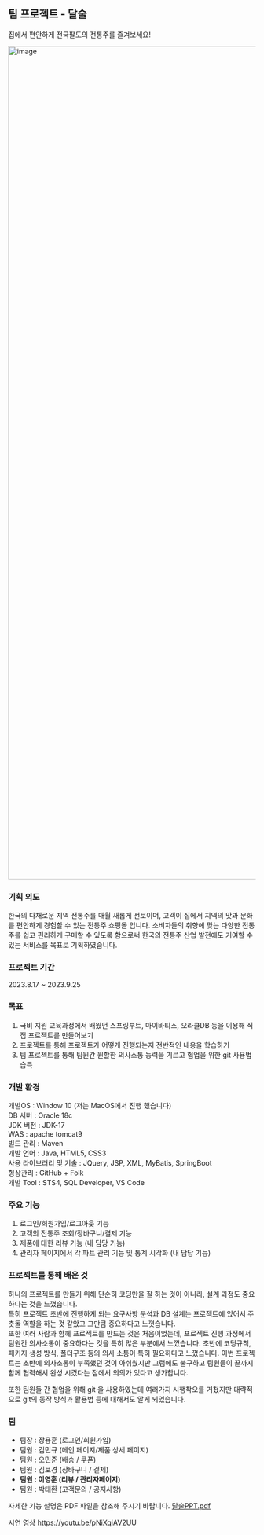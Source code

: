 

## 팀 프로젝트 - 달술
<p>집에서 편안하게 전국팔도의 전통주를 즐겨보세요!</p>
<img width="1696" alt="image" src="https://github.com/mipoung/KH_dalsul/assets/95519464/767ad51f-3d38-4c06-87b4-a4e6ef464894">



### 기획 의도
한국의 다채로운 지역 전통주를 매월 새롭게 선보이며, 고객이 집에서 지역의 맛과 문화를 편안하게 경험할 수 있는 전통주 쇼핑몰 입니다. 소비자들의 취향에 맞는 다양한 전통주를 쉽고 편리하게 구매할 수 있도록 함으로써 한국의 전통주 산업 발전에도 기여할 수 있는 서비스를 목표로 기획하였습니다.



### 프로젝트 기간
<p>2023.8.17 ~ 2023.9.25</p>



### 목표

1. 국비 지원 교육과정에서 배웠던 스프링부트, 마이바티스, 오라클DB 등을 이용해 직접 프로젝트를 만들어보기
2. 프로젝트를 통해 프로젝트가 어떻게 진행되는지 전반적인 내용을 학습하기
3. 팀 프로젝트를 통해 팀원간 원할한 의사소통 능력을 기르고 협업을 위한 git 사용법 습득



### 개발 환경 
개발OS : Window 10 (저는 MacOS에서 진행 했습니다) <br> 
DB 서버 : Oracle 18c <br>
JDK 버전 : JDK-17 <br>
WAS : apache tomcat9 <br>
빌드 관리 : Maven <br>
개발 언어 : Java, HTML5, CSS3 <br>
사용 라이브러리 및 기술 : JQuery, JSP, XML, MyBatis, SpringBoot <br>
형상관리 : GitHub + Folk <br>
개발 Tool : STS4, SQL Developer, VS Code <br>




### 주요 기능
1. 로그인/회원가입/로그아웃 기능
2. 고객의 전통주 조회/장바구니/결제 기능
4. 제품에 대한 리뷰 기능 (내 담당 기능)
5. 관리자 페이지에서 각 파트 관리 기능 및 통계 시각화 (내 담당 기능)




### 프로젝트를 통해 배운 것
하나의 프로젝트를 만들기 위해 단순히 코딩만을 잘 하는 것이 아니라, 설계 과정도 중요하다는 것을 느꼈습니다. <br>
특히 프로젝트 초반에 진행하게 되는 요구사항 분석과 DB 설계는 프로젝트에 있어서 주춧돌 역할을 하는 것 같았고 그만큼 중요하다고 느꼇습니다. <br>
또한 여러 사람과 함께 프로젝트를 만드는 것은 처음이었는데, 프로젝트 진행 과정에서 팀원간 의사소통이 중요하다는 것을 특히 많은 부분에서 느꼈습니다. 초반에 코딩규칙, 패키지 생성 방식, 폴더구조 등의 의사 소통이 특히 필요하다고 느꼈습니다. 이번 프로젝트는 초반에 의사소통이 부족했던 것이 아쉬웠지만 그럼에도 불구하고 팀원들이 끝까지 함께 협력해서 완성 시켰다는 점에서 의의가 있다고 생가합니다.

또한 팀원들 간 협업을 위해 git 을 사용하였는데 여러가지 시행착오를 거쳤지만 대략적으로 git의 동작 방식과 활용법 등에 대해서도 알게 되었습니다.
<br>


### 팀
- 팀장 : 장용훈 (로그인/회원가입)
- 팀원 : 김민규 (메인 페이지/제품 상세 페이지)
- 팀원 : 오민준 (배송 / 쿠폰)
- 팀원 : 김보경 (장바구니 / 결제)
- **팀원 : 이영훈 (리뷰 / 관리자페이지)**
- 팀원 : 박태환 (고객문의 / 공지사항)

자세한 기능 설명은 PDF 파일을 참조해 주시기 바랍니다.
[달술PPT.pdf](https://github.com/mipoung/KH_dalsul/files/12839666/PPT.pdf)

시연 영상
<https://youtu.be/pNiXqiAV2UU>

